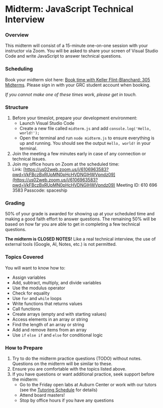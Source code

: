 # Midterm: JavaScript Technical Interview

### Overview
This midterm will consist of a 15-minute one-on-one session with your instructor via Zoom. You will be asked to share your screen of Visual Studio Code and write JavaScript to answer technical questions.

### Scheduling
Book your midterm slot here: [Book time with Keller Flint-Blanchard: 305 Midterms](https://outlook.office.com/bookwithme/user/cea5ca32f4144d5da65db8176793e9e8@greenriver.edu/meetingtype/GBE42tkH3Eq-EEHJ1u9KPQ2?anonymous&ep=mcard). Please sign in with your GRC student account when booking.

*If you cannot make one of these times work, please get in touch.*

### Structure
1. Before your timeslot, prepare your development environment:
	- Launch Visual Studio Code
	- Create a new file called `midterm.js` and add `console.log('Hello, world!');`
	- Open the terminal and run `node midterm.js` to ensure everything is up and running. You should see the output `Hello, world!` in your terminal.
2. Join the meeting a few minutes early in case of any connection or technical issues.
3. Join my office hours on Zoom at the scheduled time:
	Link: [https://us02web.zoom.us/j/6106963583?pwd=VkFBczBxRUpMN0pHcHVDNGlHWVpndz09](https://us02web.zoom.us/j/6106963583?pwd=VkFBczBxRUpMN0pHcHVDNGlHWVpndz09)
	Meeting ID: 610 696 3583
	Passcode: spaceship

### Grading
50% of your grade is awarded for showing up at your scheduled time and making a good faith effort to answer questions. The remaining 50% will be based on how far you are able to get in completing a few technical questions.

**The midterm is CLOSED NOTES!** Like a real technical interview, the use of external tools (Google, AI, Notes, etc.) is not permitted.

### Topics Covered
You will want to know how to:
- Assign variables
- Add, subtract, multiply, and divide variables
- Use the modulus operator
- Check for equality
- Use `for` and `while` loops
- Write functions that returns values
- Call functions
- Create arrays (empty and with starting values)
- Access elements in an array or string
- Find the length of an array or string
- Add and remove items from an array
- Use `if` `else if` and `else` for conditional logic

### How to Prepare
1. Try to do the midterm practice questions (TODO) without notes. Questions on the midterm will be similar to these. 
2. Ensure you are comfortable with the topics listed above.
3. If you have questions or want additional practice, seek support before the midterm:
	- Go to the Friday open labs at Auburn Center or work with our tutors (see the [Tutoring Schedule](https://egator.greenriver.edu/courses/2493988/pages/tutoring-schedule?module_item_id=85598895) for details)
	- Attend board masters!
	- Stop by office hours if you have any questions